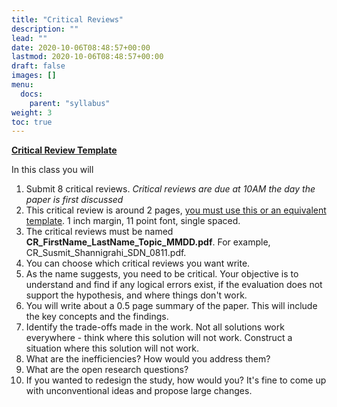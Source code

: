 ```yaml
---
title: "Critical Reviews"
description: ""
lead: ""
date: 2020-10-06T08:48:57+00:00
lastmod: 2020-10-06T08:48:57+00:00
draft: false
images: []
menu:
  docs:
    parent: "syllabus"
weight: 3
toc: true
---
```


**[Critical Review Template](https://www.overleaf.com/read/dvcrvndmnnpj)**

In this class you will 

1. Submit 8 critical reviews. *Critical reviews are due at 10AM the day the paper is first discussed*
1. This critical review is around 2 pages, [you must use this or an equivalent template](https://www.overleaf.com/read/dvcrvndmnnpj). 1 inch margin, 11 point font, single spaced.
1. The critical reviews must be named **CR_FirstName_LastName_Topic_MMDD.pdf**. For example, CR_Susmit_Shannigrahi_SDN_0811.pdf.
2. You can choose which critical reviews you want write.
2. As the name suggests, you need to be critical. Your objective is to understand and find if any logical errors exist, if the evaluation does not support the hypothesis, and where things don't work. 
3. You will write about a 0.5 page summary of the paper. This will include the key concepts and the findings.
4. Identify the trade-offs made in the work. Not all solutions work everywhere - think where this solution will not work. Construct a situation where this solution will not work.
5. What are the inefficiencies? How would you address them?
6. What are the open research questions? 
7. If you wanted to redesign the study, how would you? It's fine to come up with unconventional ideas and propose large changes.

